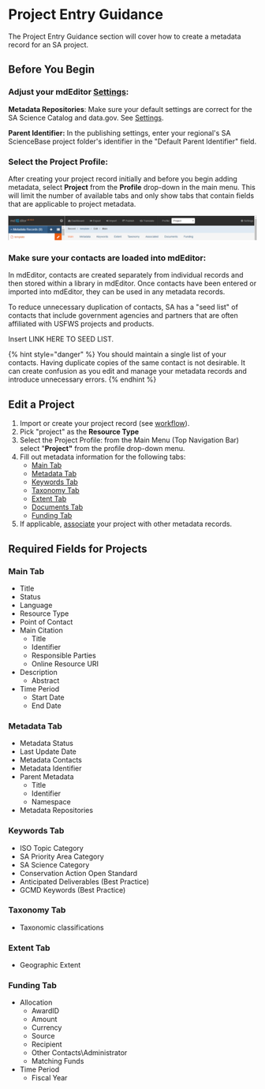 # Project Entry Guidance

The Project Entry Guidance section will cover how to create a metadata record for an SA project.

## Before You Begin

### **Adjust your mdEditor** [**Settings**](../settings.md)**:**

**Metadata Repositories**: Make sure your default settings are correct for the SA Science Catalog and data.gov. See [Settings](../settings.md).

**Parent Identifier:** In the publishing settings, enter your regional's SA ScienceBase project folder's identifier in the "Default Parent Identifier" field.

### **Select the Project Profile**:

After creating your project record initially and before you begin adding metadata, select **Project** from the **Profile** drop-down in the main menu. This will limit the number of available tabs and only show tabs that contain fields that are applicable to project metadata.

![After selecting the Project profile, only the relevant tabs will be displayed.](../.gitbook/assets/image%20%282%29.png)

### **Make sure your contacts are loaded into mdEditor:**

In mdEditor, contacts are created separately from individual records and then stored within a library in mdEditor. Once contacts have been entered or imported into mdEditor, they can be used in any metadata records.

To reduce unnecessary duplication of contacts, SA has a "seed list" of contacts that include government agencies and partners that are often affiliated with USFWS projects and products.

Insert LINK HERE TO SEED LIST.

{% hint style="danger" %}
You should maintain a single list of your contacts. Having duplicate copies of the same contact is not desirable. It can create confusion as you edit and manage your metadata records and introduce unnecessary errors.
{% endhint %}

## Edit a Project

1. Import or create your project record \(see [workflow](../getting-started/)\).
2. Pick "project" as the **Resource Type**
3. Select the Project Profile: from the Main Menu \(Top Navigation Bar\) select "**Project"** from the profile drop-down menu.
4. Fill out metadata information for the following tabs:
   * [Main Tab](record-main-copy.md)
   * [Metadata Tab](metadata-tab.md)
   * [Keywords Tab](keywords-tab.md)
   * [Taxonomy Tab](taxonomy-tab-projects.md)
   * [Extent Tab](extent-tab.md)
   * [Documents Tab](documents-tab-projects.md)
   * [Funding Tab](funding-tab.md)
5. If applicable, [associate](associating-records.md) your project with other metadata records.

## Required Fields for Projects

### **Main Tab**

* Title
* Status
* Language
* Resource Type
* Point of Contact
* Main Citation
  * Title
  * Identifier
  * Responsible Parties 
  * Online Resource URI
* Description
  * Abstract
* Time Period
  * Start Date
  * End Date

### **Metadata Tab**

* Metadata Status 
* Last Update Date
* Metadata Contacts
* Metadata Identifier
* Parent Metadata
  * Title 
  * Identifier
  * Namespace
* Metadata Repositories

### **Keywords Tab**

* ISO Topic Category
* SA Priority Area Category 
* SA Science Category
* Conservation Action Open Standard
* Anticipated Deliverables \(Best Practice\)
* GCMD Keywords \(Best Practice\)

### Taxonomy Tab

* Taxonomic classifications

### **Extent Tab**

* Geographic Extent

### **Funding Tab**

* Allocation
  * AwardID
  * Amount 
  * Currency 
  * Source 
  * Recipient
  * Other Contacts\Administrator
  * Matching Funds
* Time Period
  * Fiscal Year

